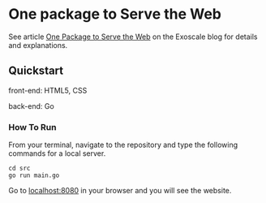 # One package to Serve the Web
See article [One Package to Serve the Web](https://www.exoscale.ch/syslog/one-package-webserver) on the Exoscale blog for details and explanations.

## Quickstart
front-end: HTML5, CSS

back-end: Go

### How To Run
From your terminal, navigate to the repository and type the following commands for a local server.

```
cd src
go run main.go
```

Go to [localhost:8080](http://localhost:8080) in your browser and you will see the website.
